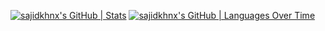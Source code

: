 [![sajidkhnx's GitHub | Stats](https://stats.quine.sh/sajidkhnx/github?theme=dark)](https://quine.sh?utm_source=widgets&utm_campaign=sajidkhnx) 
[![sajidkhnx's GitHub | Languages Over Time](https://stats.quine.sh/sajidkhnx/languages-over-time?theme=dark)](https://quine.sh?utm_source=widgets&utm_campaign=sajidkhnx)
